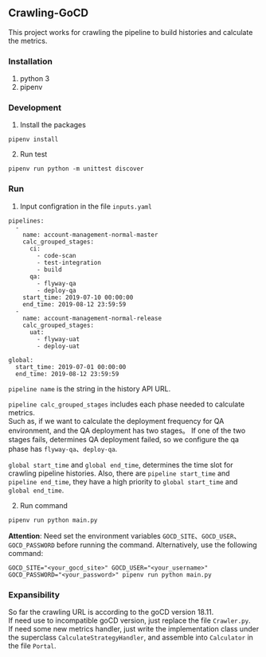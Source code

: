 ## Crawling-GoCD
This project works for crawling the pipeline to build histories and calculate the metrics.

### Installation
1. python 3
2. pipenv

### Development
1. Install the packages
```
pipenv install
```
2. Run test
```
pipenv run python -m unittest discover
```

### Run
1. Input configration in the file `inputs.yaml`
```
pipelines:
  - 
    name: account-management-normal-master
    calc_grouped_stages: 
      ci:
        - code-scan
        - test-integration
        - build
      qa:
        - flyway-qa
        - deploy-qa
    start_time: 2019-07-10 00:00:00
    end_time: 2019-08-12 23:59:59
  - 
    name: account-management-normal-release
    calc_grouped_stages: 
      uat:
        - flyway-uat
        - deploy-uat

global:
  start_time: 2019-07-01 00:00:00
  end_time: 2019-08-12 23:59:59
```
`pipeline name` is the string in the history API URL.  


`pipeline calc_grouped_stages` includes each phase needed to calculate metrics.  
Such as, if we want to calculate the deployment frequency for QA environment, and the QA deployment has two stages。
If one of the two stages fails, determines QA deployment failed, so we configure the qa phase has `flyway-qa`、`deploy-qa`.


`global start_time` and `global end_time`, determines the time slot for crawling pipeline histories.
Also, there are `pipeline start_time` and `pipeline end_time`, they have a high priority to `global start_time` and `global end_time`.

2. Run command
```
pipenv run python main.py
``` 
__Attention__: Need set the environment variables `GOCD_SITE`、`GOCD_USER`、`GOCD_PASSWORD` before running the command.
Alternatively, use the following command:
```
GOCD_SITE="<your_gocd_site>" GOCD_USER="<your_username>" GOCD_PASSWORD="<your_password>" pipenv run python main.py
```

### Expansibility
So far the crawling URL is according to the goCD version 18.11.  
If need use to incompatible goCD version, just replace the file `Crawler.py`.  
If need some new metrics handler, just write the implementation class under the superclass  `CalculateStrategyHandler`, and assemble into `Calculator` in the file `Portal`.
